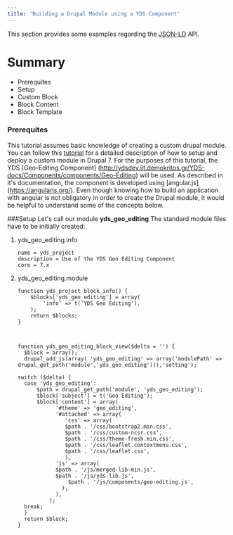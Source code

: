 ```yaml
---
title: 'Building a Drupal Module using a YDS Component'
---
```


This section provides some examples regarding the [JSON-LD](http://json-ld.org/) API.

Summary
=======
- Prerequites
- Setup
-  Custom Block
- Block Content
- Block Template

### Prerequites
This tutorial assumes basic knowledge of creating a custom drupal module. You can follow this [tutorial](https://www.drupal.org/node/1074360) for a detailed description of how to setup and deploy a custom module in Drupal 7.
For the purposes of this tutorial, the YDS [Geo-Editing Component] (http://ydsdev.iit.demokritos.gr/YDS-docs/Components/components/Geo-Editing) will be used. As described in it's documentation, the component is developed using [angular.js] (https://angularjs.org/). Even though knowing how to build an application with angular is not obligatory in order to create the Drupal module, it would be helpful to understand some of the concepts below.

###Setup
Let's call our module **yds_geo_editing** The standard module files have to be initially created:

 1. yds_geo_editing.info
 
        name = yds_project
        description = Use of the YDS Geo Editing Component
        core = 7.x

 2. yds_geo_editing.module
 

        function yds_project_block_info() {
	        $blocks['yds_geo_editing'] = array(
		        'info' => t('YDS Geo Editing'),
	        );
	        return $blocks;
	    }
	    
	

        function yds_geo_editing_block_view($delta = '') {
	      $block = array();      
	      drupal_add_js(array( 'yds_geo_editing' => array('modulePath' => drupal_get_path('module','yds_geo_editing'))),'setting');
     
	    switch ($delta) {
          case 'yds_geo_editing':
	          $path = drupal_get_path('module', 'yds_geo_editing');
	          $block['subject'] = t('Geo Editing');
	          $block['content'] = array(
		            '#theme' => 'geo_editing',
		            '#attached' => array(
		               'css' => array(
		    		   $path . '/css/bootstrap2.min.css',
		    		   $path . '/css/custom-ncsr.css',
		    		   $path . '/css/theme-fresh.min.css',
		    		   $path . '/css/leaflet.contextmenu.css',
		    		   $path . '/css/leaflet.css',
		    		   ),
			    	'js' => array(
		          	$path . '/js/merged-lib-min.js',
		          	$path . '/js/yds-lib.js',
    			        $path . '/js/components/geo-editing.js',    
		              ),		  
		            ),
		          );
          break; 	  
	      }
	      return $block;
	    }
